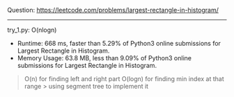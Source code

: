Question: https://leetcode.com/problems/largest-rectangle-in-histogram/

---

try_1.py: O(nlogn)
* Runtime: 668 ms, faster than 5.29% of Python3 online submissions for Largest Rectangle in Histogram.
* Memory Usage: 63.8 MB, less than 9.09% of Python3 online submissions for Largest Rectangle in Histogram.

> O(n) for finding left and right part
> O(logn) for finding min index at that range
	> using segment tree to implement it 
